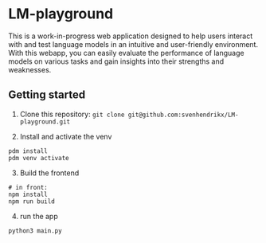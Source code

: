 # LM-playground

This is a work-in-progress web application designed to help users interact with and test language models in an intuitive and user-friendly environment. With this webapp, you can easily evaluate the performance of language models on various tasks and gain insights into their strengths and weaknesses.


## Getting started

1. Clone this repository:
```git clone git@github.com:svenhendrikx/LM-playground.git```

2. Install and activate the venv
```
pdm install
pdm venv activate
```
3. Build the frontend
```
# in front:
npm install
npm run build
```
4. run the app
```
python3 main.py
```
